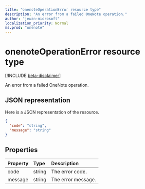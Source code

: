 ```yaml
---
title: "onenoteOperationError resource type"
description: "An error from a failed OneNote operation."
author: "jewan-microsoft"
localization_priority: Normal
ms.prod: "onenote"
---
```


# onenoteOperationError resource type

[!INCLUDE [beta-disclaimer](../../includes/beta-disclaimer.md)]

An error from a failed OneNote operation.

## JSON representation

Here is a JSON representation of the resource.

<!-- {
  "blockType": "resource",
  "optionalProperties": [

  ],
  "@odata.type": "microsoft.graph.onenoteOperationError"
}-->

```json
{
  "code": "string",
  "message": "string"
}

```
## Properties
| Property	   | Type	|Description|
|:---------------|:--------|:----------|
|code|string|The error code.|
|message|string|The error message.|

<!-- uuid: 8fcb5dbc-d5aa-4681-8e31-b001d5168d79
2015-10-25 14:57:30 UTC -->
<!--
{
  "type": "#page.annotation",
  "description": "onenoteOperationError resource",
  "keywords": "",
  "section": "documentation",
  "tocPath": "",
  "suppressions": []
}
-->
